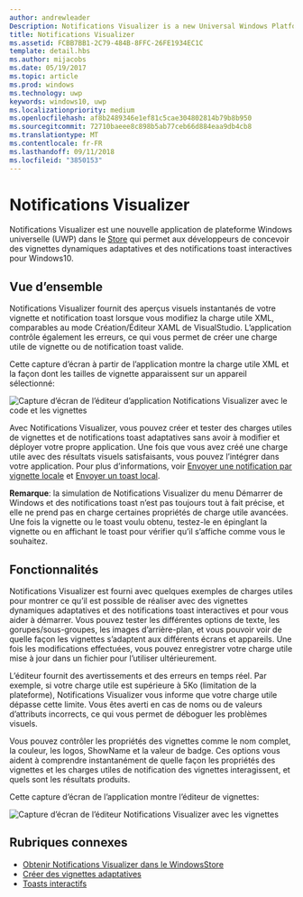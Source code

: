 ```yaml
---
author: andrewleader
Description: Notifications Visualizer is a new Universal Windows Platform (UWP) app in the Store that helps developers design adaptive live tiles for Windows 10.
title: Notifications Visualizer
ms.assetid: FCBB7BB1-2C79-484B-8FFC-26FE1934EC1C
template: detail.hbs
ms.author: mijacobs
ms.date: 05/19/2017
ms.topic: article
ms.prod: windows
ms.technology: uwp
keywords: windows10, uwp
ms.localizationpriority: medium
ms.openlocfilehash: af8b2489346e1ef81c5cae304802814b79b8b950
ms.sourcegitcommit: 72710baeee8c898b5ab77ceb66d884eaa9db4cb8
ms.translationtype: MT
ms.contentlocale: fr-FR
ms.lasthandoff: 09/11/2018
ms.locfileid: "3850153"
---
```

# <a name="notifications-visualizer"></a>Notifications Visualizer

 


Notifications Visualizer est une nouvelle application de plateforme Windows universelle (UWP) dans le [Store](https://www.microsoft.com/store/apps/notifications-visualizer/9nblggh5xsl1) qui permet aux développeurs de concevoir des vignettes dynamiques adaptatives et des notifications toast interactives pour Windows10.


## <a name="overview"></a>Vue d’ensemble

Notifications Visualizer fournit des aperçus visuels instantanés de votre vignette et notification toast lorsque vous modifiez la charge utile XML, comparables au mode Création/Éditeur XAML de VisualStudio. L’application contrôle également les erreurs, ce qui vous permet de créer une charge utile de vignette ou de notification toast valide.

Cette capture d’écran à partir de l’application montre la charge utile XML et la façon dont les tailles de vignette apparaissent sur un appareil sélectionné:

![Capture d’écran de l’éditeur d’application Notifications Visualizer avec le code et les vignettes](images/notif-visualizer-001.png)

 

Avec Notifications Visualizer, vous pouvez créer et tester des charges utiles de vignettes et de notifications toast adaptatives sans avoir à modifier et déployer votre propre application. Une fois que vous avez créé une charge utile avec des résultats visuels satisfaisants, vous pouvez l’intégrer dans votre application. Pour plus d’informations, voir [Envoyer une notification par vignette locale](sending-a-local-tile-notification.md) et [Envoyer un toast local](send-local-toast.md).

**Remarque**: la simulation de Notifications Visualizer du menu Démarrer de Windows et des notifications toast n’est pas toujours tout à fait précise, et elle ne prend pas en charge certaines propriétés de charge utile avancées. Une fois la vignette ou le toast voulu obtenu, testez-le en épinglant la vignette ou en affichant le toast pour vérifier qu’il s’affiche comme vous le souhaitez.

 

## <a name="features"></a>Fonctionnalités

Notifications Visualizer est fourni avec quelques exemples de charges utiles pour montrer ce qu’il est possible de réaliser avec des vignettes dynamiques adaptatives et des notifications toast interactives et pour vous aider à démarrer. Vous pouvez tester les différentes options de texte, les gorupes/sous-groupes, les images d’arrière-plan, et vous pouvoir voir de quelle façon les vignettes s’adaptent aux différents écrans et appareils. Une fois les modifications effectuées, vous pouvez enregistrer votre charge utile mise à jour dans un fichier pour l’utiliser ultérieurement.

L’éditeur fournit des avertissements et des erreurs en temps réel. Par exemple, si votre charge utile est supérieure à 5Ko (limitation de la plateforme), Notifications Visualizer vous informe que votre charge utile dépasse cette limite. Vous êtes averti en cas de noms ou de valeurs d’attributs incorrects, ce qui vous permet de déboguer les problèmes visuels.

Vous pouvez contrôler les propriétés des vignettes comme le nom complet, la couleur, les logos, ShowName et la valeur de badge. Ces options vous aident à comprendre instantanément de quelle façon les propriétés des vignettes et les charges utiles de notification des vignettes interagissent, et quels sont les résultats produits.

Cette capture d’écran de l’application montre l’éditeur de vignettes:

![Capture d’écran de l’éditeur Notifications Visualizer avec les vignettes](images/notif-visualizer-004.png)

 

## <a name="related-topics"></a>Rubriques connexes

* [Obtenir Notifications Visualizer dans le WindowsStore](https://www.microsoft.com/store/apps/notifications-visualizer/9nblggh5xsl1)
* [Créer des vignettes adaptatives](create-adaptive-tiles.md)
* [Toasts interactifs](adaptive-interactive-toasts.md)